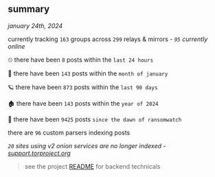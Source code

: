 
## summary
_january 24th, 2024_

currently tracking `163` groups across `299` relays & mirrors - _`95` currently online_

⏲ there have been `8` posts within the `last 24 hours`

🦈 there have been `143` posts within the `month of january`

🪐 there have been `873` posts within the `last 90 days`

🏚 there have been `143` posts within the `year of 2024`

🦕 there have been `9425` posts `since the dawn of ransomwatch`

there are `96` custom parsers indexing posts

_`20` sites using v2 onion services are no longer indexed - [support.torproject.org](https://support.torproject.org/onionservices/v2-deprecation/)_

> see the project [README](https://github.com/joshhighet/ransomwatch#ransomwatch--) for backend technicals

